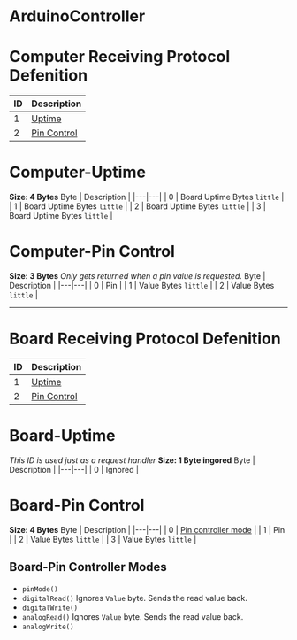 # ArduinoController

# Computer Receiving Protocol Defenition
  ID | Description |
  |---|---|
  | 1 | [Uptime](#Computer-Uptime) |
  | 2 | [Pin Control](#Computer-Pin-Control) |

# Computer-Uptime
  **Size: 4 Bytes**
  Byte | Description |
  |---|---|
  | 0 | Board Uptime Bytes `little` |
  | 1 | Board Uptime Bytes `little` |
  | 2 | Board Uptime Bytes `little` |
  | 3 | Board Uptime Bytes `little` |

# Computer-Pin Control
  **Size: 3 Bytes**
  *Only gets returned when a pin value is requested.*
  Byte | Description |
  |---|---|
  | 0 | Pin |
  | 1 | Value Bytes `little` |
  | 2 | Value Bytes `little` |


  --------------------


# Board Receiving Protocol Defenition
  ID | Description |
  |---|---|
  | 1 | [Uptime](#Board-Uptime) |
  | 2 | [Pin Control](#Board-Pin-Control) |

# Board-Uptime
  *This ID is used just as a request handler*
  **Size: 1 Byte ingored**
  Byte | Description |
  |---|---|
  | 0 | Ignored |

# Board-Pin Control
  **Size: 4 Bytes**
  Byte | Description |
  |---|---|
  | 0 | [Pin controller mode](#Pin-Controller-Modes) |
  | 1 | Pin |
  | 2 | Value Bytes `little` |
  | 3 | Value Bytes `little` |

## Board-Pin Controller Modes
  - `pinMode()`
  - `digitalRead()` Ignores `Value` byte. Sends the read value back.
  - `digitalWrite()`
  - `analogRead()` Ignores `Value` byte. Sends the read value back.
  - `analogWrite()`